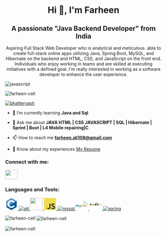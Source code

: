 

<body>
    


 
<h1 align="center">Hi 👋, I'm Farheen</h1>
<h2 align="center">A passionate "Java Backend Developer" from India</h2>
<p align="center">Aspiring Full Stack Web Developer who is analytical and meticulous. able to create full-stack online apps utilizing Java, Spring Boot, MySQL, and Hibernate on the backend and HTML, CSS, and JavaScript on the front end. Individuals who enjoy working in teams and are skilled at executing initiatives with a defined goal. I'm really interested in working as a software developer to enhance the user experience.</p>
<img src="https://camo.githubusercontent.com/efe028a1acecb148345817f09b7aa02ccb73f1335baf7ece530f6be85d4bfa1e/68747470733a2f2f692e70696e696d672e636f6d2f6f726967696e616c732f32662f66342f32382f32666634323830303666336164653566313062656163363933373230363261622e676966" alt="javascript" width="100%" height="350" margin-top="20"/>

<p align="left"> <img src="https://komarev.com/ghpvc/?username=farheen-cell&label=Profile%20views&color=0e75b6&style=flat" alt="farheen-cell" /> </p>
<p align="left"> <a href="https://github.com/ryo-ma/github-profile-trophy"><img src="https://github-profile-trophy.vercel.app/?username=Farheen-cell" alt="bhatteryash" /></a> </p>

- 🌱 I’m currently learning **Java and Sql**

- 💬 Ask me about **JAVA HTML | CSS JAVASCRIPT | SQL | Hibernate | Sprint | Boot | L4 Mobile repairing|C**

- 📫 How to reach me **farheen.ali108@gmail.com**

- 📄 Know about my experiences <a href="[https://drive.google.com/file/d/1pVOk6hTq40SjUj3PsKqeJZvFwnL-t4nj/view?usp=sharing](https://drive.google.com/file/d/1pVOk6hTq40SjUj3PsKqeJZvFwnL-t4nj/view?usp=sharing)">My Resume</a>

<h3 align="left">Connect with me:</h3>
<p align="left">
<a href="https://linkedin.com/in/farheen-ali-802898233" target="blank"><img align="center" src="" alt="" height="30" width="40" /></a>
<a href="" alt="" height="30" width="40" id="cont" /></a>
</p>

<h3 align="left">Languages and Tools:</h3>
<p align="left"> <a href="https://www.cprogramming.com/" target="_blank" rel="noreferrer"> <img src="https://raw.githubusercontent.com/devicons/devicon/master/icons/c/c-original.svg" alt="c" width="40" height="40"/> </a> <a href="https://git-scm.com/" target="_blank" rel="noreferrer"> <img src="https://www.vectorlogo.zone/logos/git-scm/git-scm-icon.svg" alt="git" width="40" height="40"/> </a> <a href="https://www.java.com" target="_blank" rel="noreferrer"> <img src="[https://raw.githubusercontent.com/devicons/devicon/master/icons/java/java-original.svg](https://farheen-cell.github.io/images/java.png)" alt="" width="40" height="40"/> </a> <a href="https://developer.mozilla.org/en-US/docs/Web/JavaScript" target="_blank" rel="noreferrer"> <img src="https://raw.githubusercontent.com/devicons/devicon/master/icons/javascript/javascript-original.svg" alt="javascript" width="40" height="40"/> </a> <a href="https://www.microsoft.com/en-us/sql-server" target="_blank" rel="noreferrer"> <img src="https://www.svgrepo.com/show/303229/microsoft-sql-server-logo.svg" alt="mssql" width="40" height="40"/> </a> <a href="https://www.mysql.com/" target="_blank" rel="noreferrer"> <img src="https://raw.githubusercontent.com/devicons/devicon/master/icons/mysql/mysql-original-wordmark.svg" alt="mysql" width="40" height="40"/> </a> <a href="https://nodejs.org" target="_blank" rel="noreferrer"> <img src="https://raw.githubusercontent.com/devicons/devicon/master/icons/nodejs/nodejs-original-wordmark.svg" alt="nodejs" width="40" height="40"/> </a> <a href="https://spring.io/" target="_blank" rel="noreferrer"> <img src="https://www.vectorlogo.zone/logos/springio/springio-icon.svg" alt="spring" width="40" height="40"/> </a> </p>

<p><img align="left" src="https://github-readme-stats.vercel.app/api/top-langs?username=farheen-cell&show_icons=true&locale=en&layout=compact" alt="farheen-cell" /></p>

<p>&nbsp;<img align="center" src="https://github-readme-stats.vercel.app/api?username=farheen-cell&show_icons=true&locale=en" alt="farheen-cell" /></p>

<p><img align="center" src="https://github-readme-streak-stats.herokuapp.com/?user=farheen-cell&" alt="farheen-cell" /></p>

</body>
</html>
